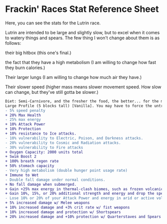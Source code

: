 # Frackin' Races Stat Reference Sheet

Here, you can see the stats for the Lutrin race.

Lutrin are intended to be large and slightly slow, but to excel when it comes to watery things and spears. The few thing I won't change about them is as follows:

their big hitbox (this one's final.)

the fact that they have a high metabolism (I am willing to change how fast they burn calories.)

Their larger lungs (I am willing to change how much air they have.)

Their slower speed (higher mass means slower movement speed. How slow can change, but they've still gotta be slower.)

```diff
Diet: Semi-Carnivore, and the fresher the food, the better... for the most part. They can handle fruits, but they don't handle other plant-based foods well.
Large Profile (5 blocks tall) [Vanilla]. You may have to force the untransforming at times, as a heads-up. Just hold the tech key and it'll do it after a second or two.
- 5% speed penalty
+ 20% Max Health
- 25% max energy
+ 10% Attack Power
+ 10% Protection
+ 10% resistance to Ice attacks.
- 10% vulnerability to Electric, Poison, and Darkness attacks.
- 20% vulnerability to Cosmic and Radiation attacks.
- 30% vulnerability to Fire attacks
+ Oxygen Capacity: 2000 units total
+ Swim Boost 2
+ 100% breath regen rate
+ 50% stomach capacity
- Very high metabolism (double hunger point usage rate)
+ Immune to Wet
- Double fall damage under normal conditions.
+ No fall damage when submerged.
+ Gain +25% max energy in thermal-clash biomes, such as frozen volcanic and the like.
+ Gain 10%, 15%, or 20% additional strength and energy and drop the speed penalty in humid, riverine, or oceanic biomes, respectively. Additionally, you gain an additional 5% speed buff in the last of those three biome types.
- Lose 10% or 20% of your Attack Power and energy in arid or active volcanic biomes, respectively, and have an additional 5% slowdown in these biomes.
+ 5% increased damage w/ Melee weapons
+ 10% increased damage and +3% crit rate w/ fist weapons
+ 10% increased damage and protection w/ Shortspears
+ 20% increased damage and +10% protection w/ Quarterstaves and Spears
```
